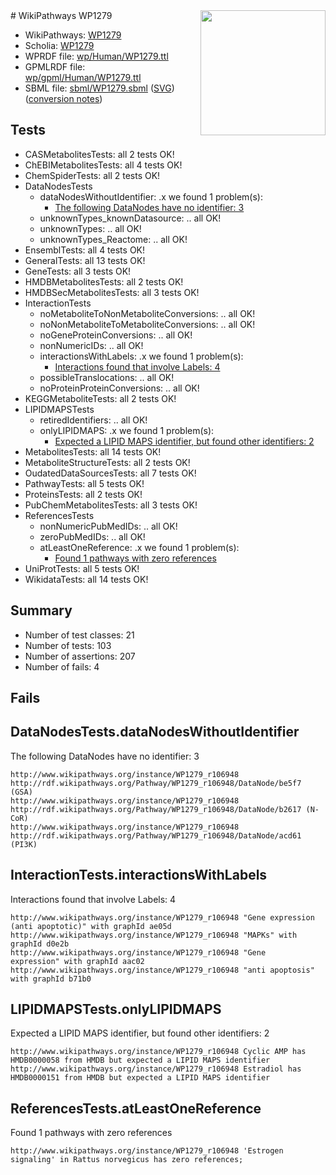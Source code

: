<img style="float: right; width: 200px" src="../logo.png" />
# WikiPathways WP1279

* WikiPathways: [WP1279](https://identifiers.org/wikipathways:WP1279)
* Scholia: [WP1279](https://scholia.toolforge.org/wikipathways/WP1279)
* WPRDF file: [wp/Human/WP1279.ttl](../wp/Human/WP1279.ttl)
* GPMLRDF file: [wp/gpml/Human/WP1279.ttl](../wp/gpml/Human/WP1279.ttl)
* SBML file: [sbml/WP1279.sbml](../sbml/WP1279.sbml) ([SVG](../sbml/WP1279.svg)) ([conversion notes](../sbml/WP1279.txt))

## Tests
* CASMetabolitesTests: all 2 tests OK!
* ChEBIMetabolitesTests: all 4 tests OK!
* ChemSpiderTests: all 2 tests OK!
* DataNodesTests
    * dataNodesWithoutIdentifier: .x we found 1 problem(s):
        * [The following DataNodes have no identifier: 3](#d2d32fa2)
    * unknownTypes_knownDatasource: .. all OK!
    * unknownTypes: .. all OK!
    * unknownTypes_Reactome: .. all OK!
* EnsemblTests: all 4 tests OK!
* GeneralTests: all 13 tests OK!
* GeneTests: all 3 tests OK!
* HMDBMetabolitesTests: all 2 tests OK!
* HMDBSecMetabolitesTests: all 3 tests OK!
* InteractionTests
    * noMetaboliteToNonMetaboliteConversions: .. all OK!
    * noNonMetaboliteToMetaboliteConversions: .. all OK!
    * noGeneProteinConversions: .. all OK!
    * nonNumericIDs: .. all OK!
    * interactionsWithLabels: .x we found 1 problem(s):
        * [Interactions found that involve Labels: 4](#630d267b)
    * possibleTranslocations: .. all OK!
    * noProteinProteinConversions: .. all OK!
* KEGGMetaboliteTests: all 2 tests OK!
* LIPIDMAPSTests
    * retiredIdentifiers: .. all OK!
    * onlyLIPIDMAPS: .x we found 1 problem(s):
        * [Expected a LIPID MAPS identifier, but found other identifiers: 2](#48cc60b9)
* MetabolitesTests: all 14 tests OK!
* MetaboliteStructureTests: all 2 tests OK!
* OudatedDataSourcesTests: all 7 tests OK!
* PathwayTests: all 5 tests OK!
* ProteinsTests: all 2 tests OK!
* PubChemMetabolitesTests: all 3 tests OK!
* ReferencesTests
    * nonNumericPubMedIDs: .. all OK!
    * zeroPubMedIDs: .. all OK!
    * atLeastOneReference: .x we found 1 problem(s):
        * [Found 1 pathways with zero references](#35eb778e)
* UniProtTests: all 5 tests OK!
* WikidataTests: all 14 tests OK!


## Summary

* Number of test classes: 21
* Number of tests: 103
* Number of assertions: 207
* Number of fails: 4

## Fails

<a name="d2d32fa2" />

## DataNodesTests.dataNodesWithoutIdentifier

The following DataNodes have no identifier: 3
```
http://www.wikipathways.org/instance/WP1279_r106948 http://rdf.wikipathways.org/Pathway/WP1279_r106948/DataNode/be5f7 (GSA)
http://www.wikipathways.org/instance/WP1279_r106948 http://rdf.wikipathways.org/Pathway/WP1279_r106948/DataNode/b2617 (N-CoR)
http://www.wikipathways.org/instance/WP1279_r106948 http://rdf.wikipathways.org/Pathway/WP1279_r106948/DataNode/acd61 (PI3K)
```

<a name="630d267b" />

## InteractionTests.interactionsWithLabels

Interactions found that involve Labels: 4
```
http://www.wikipathways.org/instance/WP1279_r106948 "Gene expression
(anti apoptotic)" with graphId ae05d
http://www.wikipathways.org/instance/WP1279_r106948 "MAPKs" with graphId d0e2b
http://www.wikipathways.org/instance/WP1279_r106948 "Gene 
expression" with graphId aac02
http://www.wikipathways.org/instance/WP1279_r106948 "anti apoptosis" with graphId b71b0
```

<a name="48cc60b9" />

## LIPIDMAPSTests.onlyLIPIDMAPS

Expected a LIPID MAPS identifier, but found other identifiers: 2
```
http://www.wikipathways.org/instance/WP1279_r106948 Cyclic AMP has HMDB0000058 from HMDB but expected a LIPID MAPS identifier
http://www.wikipathways.org/instance/WP1279_r106948 Estradiol has HMDB0000151 from HMDB but expected a LIPID MAPS identifier
```

<a name="35eb778e" />

## ReferencesTests.atLeastOneReference

Found 1 pathways with zero references
```
http://www.wikipathways.org/instance/WP1279_r106948 'Estrogen signaling' in Rattus norvegicus has zero references; 
```

